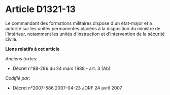 # Article D1321-13

Le commandant des formations militaires dispose d'un état-major et a autorité sur les unités permanentes placées à la
disposition du ministre de l'intérieur, notamment les unités d'instruction et d'intervention de la sécurité civile.

**Liens relatifs à cet article**

_Anciens textes_:

  - Décret n°88-286 du 24 mars 1988 - art. 3 (Ab)

_Codifié par_:

  - Décret n°2007-586 2007-04-23 JORF 24 avril 2007
